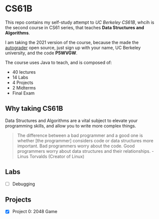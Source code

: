 # CS61B

This repo contains my self-study attempt to *UC Berkeley CS61B*, whcih is the second course in CS61 series, that teaches **Data Structures and Algorithms**.

I am taking the 2021 version of the course, because the made the [autograder](https://www.gradescope.com/) open source, just sign up with your name, UC Berkeley university, and the code **P5WVGW**.

The course uses Java to teach, and is composed of:

- 40 lectures
- 14 Labs
- 4 Projects
- 2 Midterms
- Final Exam

## Why taking CS61B

Data Structures and Algorithms are a vital subject to elevate your programming skills, and allow you to write more complex things.
> The difference between a bad programmer and a good one is whether [the programmer] considers code or data structures more important. Bad programmers worry about the code. Good programmers worry about data structures and their relationships. - Linus Torvalds (Creator of Linux)

## Labs

- [ ] Debugging

## Projects

- [x] Project 0: 2048 Game
